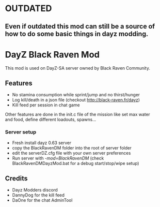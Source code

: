 # OUTDATED
## Even if outdated this mod can still be a source of how to do some basic things in dayz modding.

# DayZ Black Raven Mod
This mod is used on DayZ-SA server owned by Black Raven Community.

## Features
- No stamina consumption while sprint/jump and no thirst/hunger
- Log kill/death in a json file (checkout http://black-raven.fr/dayz)
- Kill feed per session in chat game

Other features are done in the init.c file of the mission like set max water and food, define different loadouts, spawns...

### Server setup
- Fresh install dayz 0.63 server
- copy the BlackRavenDM folder into the root of server folder
- edit the serverDZ.cfg file with your own server preferences
- Run server with *-mod=BlackRavenDM* (check BlackRavenDMDayzMod.bat for a debug start/stop/wipe setup)

## Credits
- Dayz Modders discord
- DannyDog for the kill feed
- DaOne for the chat AdminTool

